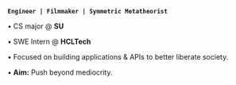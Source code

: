 **`Engineer | Filmmaker | Symmetric Metatheorist`**

• CS major @ **SU**

• SWE Intern @ **HCLTech**

• Focused on building applications & APIs to better liberate society. 

• **Aim:** Push beyond mediocrity.
